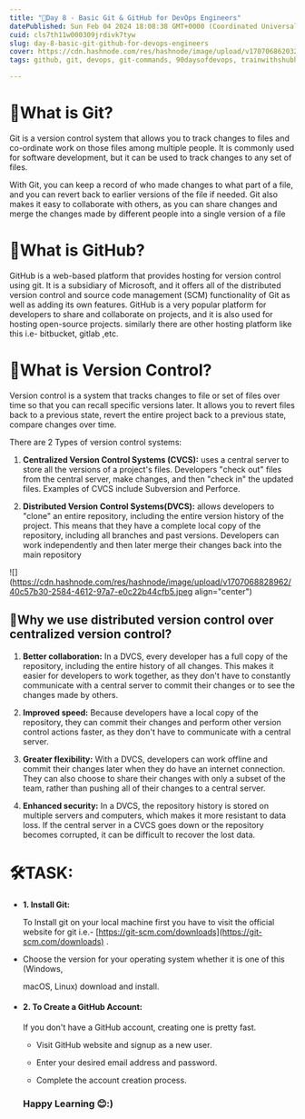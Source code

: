 ```yaml
---
title: "🐙Day 8 - Basic Git & GitHub for DevOps Engineers"
datePublished: Sun Feb 04 2024 18:08:38 GMT+0000 (Coordinated Universal Time)
cuid: cls7th11w000309jrdivk7tyw
slug: day-8-basic-git-github-for-devops-engineers
cover: https://cdn.hashnode.com/res/hashnode/image/upload/v1707068620328/6e51f15d-089e-4d4e-bd9c-f52869b98dd6.png
tags: github, git, devops, git-commands, 90daysofdevops, trainwithshubham, git-github-version-control-linux-git-commands-github-repositories-cheat-sheet-git-branching-git-workflow-collaboration-git-history-git-commit-git-merge-git-rebase-git-pull-request-git-fork-git-stash-git-remote-git-ignore-git-hooks-github-issues-github-actions-github-pages-github-security-git-for-beginners-advanced-git-techniques-github-collaboration-git-integration-git-flow-git-best-practices, 90daysofdevopschallenge, devopscommunity, vivekmoudekar

---
```


# 🐙What is Git?

Git is a version control system that allows you to track changes to files and co-ordinate work on those files among multiple people. It is commonly used for software development, but it can be used to track changes to any set of files.

With Git, you can keep a record of who made changes to what part of a file, and you can revert back to earlier versions of the file if needed. Git also makes it easy to collaborate with others, as you can share changes and merge the changes made by different people into a single version of a file

# 🐙What is GitHub?

GitHub is a web-based platform that provides hosting for version control using git. It is a subsidiary of Microsoft, and it offers all of the distributed version control and source code management (SCM) functionality of Git as well as adding its own features. GitHub is a very popular platform for developers to share and collaborate on projects, and it is also used for hosting open-source projects. similarly there are other hosting platform like this i.e- bitbucket, gitlab ,etc.

# 🐙What is Version Control?

Version control is a system that tracks changes to file or set of files over time so that you can recall specific versions later. It allows you to revert files back to a previous state, revert the entire project back to a previous state, compare changes over time.

There are 2 Types of version control systems:

1. **Centralized Version Control Systems (CVCS):** uses a central server to store all the versions of a project's files. Developers "check out" files from the central server, make changes, and then "check in" the updated files. Examples of CVCS include Subversion and Perforce.
    
2. **Distributed Version Control Systems(DVCS):** allows developers to "clone" an entire repository, including the entire version history of the project. This means that they have a complete local copy of the repository, including all branches and past versions. Developers can work independently and then later merge their changes back into the main repository
    

![](https://cdn.hashnode.com/res/hashnode/image/upload/v1707068828962/40c57b30-2584-4612-97a7-e0c22b44cfb5.jpeg align="center")

## 🐙Why we use distributed version control over centralized version control?

1. **Better collaboration:** In a DVCS, every developer has a full copy of the repository, including the entire history of all changes. This makes it easier for developers to work together, as they don't have to constantly communicate with a central server to commit their changes or to see the changes made by others.
    
2. **Improved speed:** Because developers have a local copy of the repository, they can commit their changes and perform other version control actions faster, as they don't have to communicate with a central server.
    
3. **Greater flexibility:** With a DVCS, developers can work offline and commit their changes later when they do have an internet connection. They can also choose to share their changes with only a subset of the team, rather than pushing all of their changes to a central server.
    
4. **Enhanced security:** In a DVCS, the repository history is stored on multiple servers and computers, which makes it more resistant to data loss. If the central server in a CVCS goes down or the repository becomes corrupted, it can be difficult to recover the lost data.
    

# 🛠️TASK:

* **1\. Install Git:**
    
    To Install git on your local machine first you have to visit the official website for git i.e.- [https://git-scm.com/downloads](https://git-scm.com/downloads) .
    
* Choose the version for your operating system whether it is one of this (Windows,
    
    macOS, Linux) download and install.
    
* #### **2\. To Create a GitHub Account:**
    
    If you don't have a GitHub account, creating one is pretty fast.
    
    * Visit GitHub website and signup as a new user.
        
    * Enter your desired email address and password.
        
    * Complete the account creation process.
        
    
    ### **Happy Learning 😊:)**